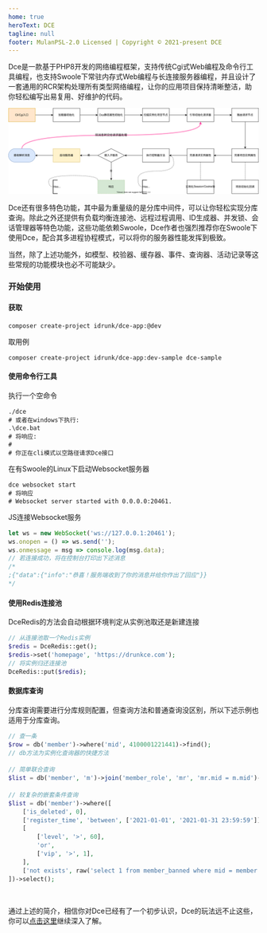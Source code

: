 ```yaml
---
home: true
heroText: DCE
tagline: null
footer: MulanPSL-2.0 Licensed | Copyright © 2021-present DCE
---
```


<style>
  .no-sidebar .home {
    max-width: 1280px;
  }
  .no-sidebar p img {
    display: block;
    margin: 40px auto;
  }
</style>

Dce是一款基于PHP8开发的网络编程框架，支持传统Cgi式Web编程及命令行工具编程，也支持Swoole下常驻内存式Web编程与长连接服务器编程，并且设计了一套通用的RCR架构处理所有类型网络编程，让你的应用项目保持清晰整洁，助你轻松编写出易复用、好维护的代码。

![RCR架构流程图](./guide/rcr.svg)

Dce还有很多特色功能，其中最为重量级的是分库中间件，可以让你轻松实现分库查询。除此之外还提供有负载均衡连接池、远程过程调用、ID生成器、并发锁、会话管理器等特色功能，这些功能依赖Swoole，Dce作者也强烈推荐你在Swoole下使用Dce，配合其多进程协程模式，可以将你的服务器性能发挥到极致。

当然，除了上述功能外，如模型、校验器、缓存器、事件、查询器、活动记录等这些常规的功能模块也必不可能缺少。



### 开始使用


#### 获取

```shell
composer create-project idrunk/dce-app:@dev
```

取用例
```shell
composer create-project idrunk/dce-app:dev-sample dce-sample
```


#### 使用命令行工具

执行一个空命令
```shell
./dce
# 或者在windows下执行:
.\dce.bat
# 将响应:
#
# 你正在cli模式以空路径请求Dce接口
```

在有Swoole的Linux下启动Websocket服务器
```shell
dce websocket start
# 将响应
# Websocket server started with 0.0.0.0:20461.
```

JS连接Websocket服务
```js
let ws = new WebSocket('ws://127.0.0.1:20461');
ws.onopen = () => ws.send('');
ws.onmessage = msg => console.log(msg.data);
// 若连接成功，将在控制台打印出下述消息
/*
;{"data":{"info":"恭喜！服务端收到了你的消息并给你作出了回应"}}
*/
```


#### 使用Redis连接池

DceRedis的方法会自动根据环境判定从实例池取还是新建连接
```php
// 从连接池取一个Redis实例
$redis = DceRedis::get();
$redis->set('homepage', 'https://drunkce.com');
// 将实例归还连接池
DceRedis::put($redis);
```


#### 数据库查询

分库查询需要进行分库规则配置，但查询方法和普通查询没区别，所以下述示例也适用于分库查询。
```php
// 查一条
$row = db('member')->where('mid', 4100001221441)->find();
// db方法为实例化查询器的快捷方法

// 简单联合查询
$list = db('member', 'm')->join('member_role', 'mr', 'mr.mid = m.mid')->select();

// 较复杂的嵌套条件查询
$list = db('member')->where([
    ['is_deleted', 0],
    ['register_time', 'between', ['2021-01-01', '2021-01-31 23:59:59']],
    [
        ['level', '>', 60],
        'or',
        ['vip', '>', 1],
    ],
    ['not exists', raw('select 1 from member_banned where mid = member.mid')],
])->select();
```

<br>

通过上述的简介，相信你对Dce已经有了一个初步认识，Dce的玩法远不止这些，你可以[点击这里](/guide/)继续深入了解。